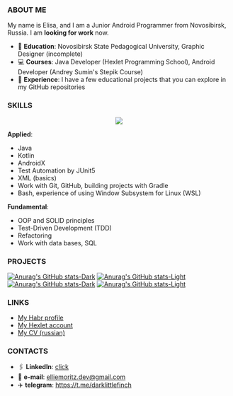 ### ABOUT ME

My name is Elisa, and I am a Junior Android Programmer from Novosibirsk, Russia. I am **looking for work** now.

* 📝 **Education**: Novosibirsk State Pedagogical University, Graphic Designer (incomplete)
* 💻 **Courses**: Java Developer (Hexlet Programming School), Android Developer (Andrey Sumin's Stepik Course)
* 💼 **Experience**: I have a few educational projects that you can explore in my GitHub repositories

### SKILLS

<p align="center">
  <a href="https://skillicons.dev">
    <img src="https://skillicons.dev/icons?i=java,kotlin,gradle,git,bash,androidstudio,idea,figma" />
  </a>
</p>

**Applied**:
* Java
* Kotlin
* AndroidX
* Test Automation by JUnit5
* XML (basics)
* Work with Git, GitHub, building projects with Gradle
* Bash, experience of using Window Subsystem for Linux (WSL)

**Fundamental**:
* OOP and SOLID principles
* Test-Driven Development (TDD)
* Refactoring
* Work with data bases, SQL

### PROJECTS

[![Anurag's GitHub stats-Dark](https://github-readme-stats.vercel.app/api/pin/?username=darklittlefinch&repo=shopping-list&theme=github_dark#gh-dark-mode-only)](https://github.com/darklittlefinch/shopping-list#gh-dark-mode-only)
[![Anurag's GitHub stats-Light](https://github-readme-stats.vercel.app/api/pin/?username=darklittlefinch&repo=shopping-list&theme=default_repocard#gh-light-mode-only)](https://github.com/darklittlefinch/shopping-list#gh-light-mode-only)
[![Anurag's GitHub stats-Dark](https://github-readme-stats.vercel.app/api/pin/?username=darklittlefinch&repo=Composition&theme=github_dark#gh-dark-mode-only)](https://github.com/darklittlefinch/Composition#gh-dark-mode-only)
[![Anurag's GitHub stats-Light](https://github-readme-stats.vercel.app/api/pin/?username=darklittlefinch&repo=Composition&theme=default_repocard#gh-light-mode-only)](https://github.com/darklittlefinch/Composition#gh-light-mode-only)

### LINKS
* [My Habr profile](https://career.habr.com/darklittlefinch)
* [My Hexlet account](https://ru.hexlet.io/u/darklittlefinch)
* [My CV (russian)](https://cv.hexlet.io/ru/resumes/2925)

### CONTACTS

* 🖇️ **LinkedIn**: [click](https://www.linkedin.com/in/elisa-moritz/)
* 📧 **e-mail**: elliemoritz.dev@gmail.com
* ✈️ **telegram**: https://t.me/darklittlefinch
